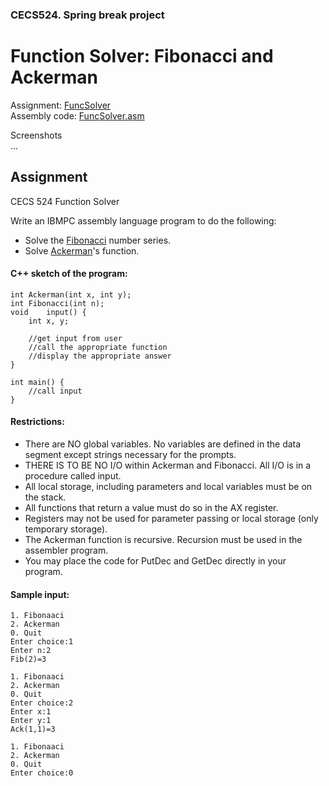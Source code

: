 ### CECS524. Spring break project
# Function Solver: Fibonacci and Ackerman

Assignment: [FuncSolver](#Assignment)  
Assembly code: [FuncSolver.asm](../FuncSolver.asm)  

Screenshots  
...

## Assignment

CECS 524  Function Solver

Write an IBMPC assembly language program to do the following:
- Solve the [Fibonacci](http://www.nist.gov/dads/HTML/fibonacciNumber.html) number series.
- Solve [Ackerman](http://www.nist.gov/dads/HTML/ackermann.html)'s function.

#### C++ sketch of the program:
```
int	Ackerman(int x, int y);
int	Fibonacci(int n);
void	input() {
	int	x, y;

	//get input from user
	//call the appropriate function
	//display the appropriate answer
}

int main() {
	//call input
}
```

#### Restrictions:
- There are NO global variables. No variables are defined in the data segment except strings necessary for the prompts.
- THERE IS TO BE NO I/O within Ackerman and Fibonacci. All I/O is in a procedure called input.
- All local storage, including parameters and local variables must be on the stack.
- All functions that return a value must do so in the AX register.
- Registers may not be used for parameter passing or local storage (only temporary storage).
- The Ackerman function is recursive. Recursion must be used in the assembler program.
- You may place the code for PutDec and GetDec directly in your program.

#### Sample input:
```
1. Fibonaaci
2. Ackerman
0. Quit
Enter choice:1
Enter n:2
Fib(2)=3
```
```
1. Fibonaaci
2. Ackerman
0. Quit
Enter choice:2
Enter x:1
Enter y:1
Ack(1,1)=3
```
```
1. Fibonaaci
2. Ackerman
0. Quit
Enter choice:0
```
